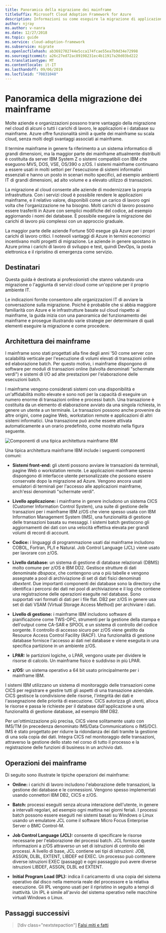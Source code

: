 ```yaml
---
title: Panoramica della migrazione dei mainframe
titleSuffix: Microsoft Cloud Adoption Framework for Azure
description: Informazioni su come eseguire la migrazione di applicazioni da ambienti mainframe ad Azure, un'infrastruttura scalabile, collaudata e a disponibilità elevata per i sistemi attualmente in esecuzione su mainframe.
author: njray
ms.author: v-nanra
ms.date: 12/27/2018
ms.topic: guide
ms.service: cloud-adoption-framework
ms.subservice: migrate
ms.openlocfilehash: ab3692702744e5cca174fcae55ea7b9d34e72998
ms.sourcegitcommit: a26c27ed72ac89198231ec4b11917a20d03bd222
ms.translationtype: MT
ms.contentlocale: it-IT
ms.lasthandoff: 09/06/2019
ms.locfileid: "70831048"
---
```

# <a name="mainframe-migration-overview"></a>Panoramica della migrazione dei mainframe

Molte aziende e organizzazioni possono trarre vantaggio della migrazione nel cloud di alcuni o tutti i carichi di lavoro, le applicazioni e i database su mainframe. Azure offre funzionalità simili a quelle dei mainframe su scala cloud, senza molti degli svantaggi associati ai mainframe.

Il termine mainframe in genere fa riferimento a un sistema informatico di grandi dimensioni, ma la maggior parte dei mainframe attualmente distribuiti è costituita da server IBM System Z o sistemi compatibili con IBM che eseguono MVS, DOS, VSE, OS/390 o z/OS. I sistemi mainframe continuano a essere usati in molti settori per l'esecuzione di sistemi informativi essenziali e hanno un posto in scenari molto specifici, ad esempio ambienti IT di grandi dimensioni, ad alto volume e a elevato utilizzo di transazioni.

La migrazione al cloud consente alle aziende di modernizzare la propria infrastruttura. Con i servizi cloud è possibile rendere le applicazioni mainframe, e il relativo valore, disponibili come un carico di lavoro ogni volta che l'organizzazione ne ha bisogno. Molti carichi di lavoro possono essere trasferiti in Azure con semplici modifiche del codice, ad esempio aggiornando i nomi dei database. È possibile eseguire la migrazione dei carichi di lavoro più complessi con un approccio graduale.

La maggior parte delle aziende Fortune 500 esegue già Azure per i propri carichi di lavoro critici. I notevoli vantaggi di Azure in termini economici incentivano molti progetti di migrazione. Le aziende in genere spostano in Azure prima i carichi di lavoro di sviluppo e test, quindi DevOps, la posta elettronica e il ripristino di emergenza come servizio.

## <a name="intended-audience"></a>Destinatari

Questa guida è destinata ai professionisti che stanno valutando una migrazione o l'aggiunta di servizi cloud come un'opzione per il proprio ambiente IT.

Le indicazioni fornite consentono alle organizzazioni IT di avviare la conversazione sulla migrazione. Poiché è probabile che si abbia maggiore familiarità con Azure e le infrastrutture basate sul cloud rispetto ai mainframe, la guida inizia con una panoramica del funzionamento dei mainframe e prosegue illustrando varie strategie per determinare di quali elementi eseguire la migrazione e come procedere.

## <a name="mainframe-architecture"></a>Architettura dei mainframe

I mainframe sono stati progettati alla fine degli anni '50 come server con scalabilità verticale per l'esecuzione di volumi elevati di transazioni online ed elaborazione batch. Per questo motivo, i mainframe dispongono di software per moduli di transazioni online (talvolta denominati "schermate verdi") e sistemi di I/O ad alte prestazioni per l'elaborazione delle esecuzioni batch.

I mainframe vengono considerati sistemi con una disponibilità e un'affidabilità molto elevate e sono noti per la capacità di eseguire un numero enorme di transazioni online e processi batch. Una transazione è costituita da un elemento di elaborazione avviato da una singola richiesta, in genere un utente a un terminale. Le transazioni possono anche provenire da altre origini, come pagine Web, workstation remote e applicazioni di altri sistemi informatici. Una transazione può anche essere attivata automaticamente a un orario predefinito, come mostrato nella figura seguente.

![Componenti di una tipica architettura mainframe IBM](../../_images/mainframe-migration/zOS-architectural-layers.png)

Una tipica architettura mainframe IBM include i seguenti componenti comuni:

- **Sistemi front-end:** gli utenti possono avviare le transazioni da terminali, pagine Web o workstation remote. Le applicazioni mainframe spesso dispongono di interfacce utente personalizzate che possono essere conservate dopo la migrazione ad Azure. Vengono ancora usati emulatori di terminali per l'accesso alle applicazioni mainframe, anch'essi denominati "schermate verdi".

- **Livello applicazione:** i mainframe in genere includono un sistema CICS (Customer Information Control System), una suite di gestione delle transazioni per i mainframe IBM z/OS che viene spesso usata con IBM Information Management System (IMS), una funzionalità di gestione delle transazioni basata su messaggi. I sistemi batch gestiscono gli aggiornamenti dei dati con una velocità effettiva elevata per grandi volumi di record di account.

- **Codice:** i linguaggi di programmazione usati dai mainframe includono COBOL, Fortran, PL/I e Natural. Job Control Language (JCL) viene usato per lavorare con z/OS.

- **Livello database:** un sistema di gestione di database relazionali (DBMS) molto comune per z/OS è IBM DD2. Gestisce strutture di dati denominate *dbspace*, che contengono una o più tabelle e vengono assegnate a pool di archiviazione di set di dati fisici denominati *dbextent*. Due importanti componenti dei database sono la directory che identifica i percorsi dei dati nei pool di archiviazione e il log che contiene una registrazione delle operazioni eseguite nel database. Sono supportati vari formati di dati per i file flat. DB2 per z/OS in genere usa set di dati VSAM (Virtual Storage Access Method) per archiviare i dati.

- **Livello di gestione:** i mainframe IBM includono software di pianificazione come TWS-OPC, strumenti per la gestione della stampa e dell'output come CA-SAR e SPOOL e un sistema di controllo del codice sorgente. Il controllo di accesso sicuro per z/OS viene gestito da Resource Access Control Facility (RACF). Una funzionalità di gestione database fornisce l'accesso ai dati nel database e viene eseguita in una specifica partizione in un ambiente z/OS.

- **LPAR:** le partizioni logiche, o LPAR, vengono usate per dividere le risorse di calcolo. Un mainframe fisico è suddiviso in più LPAR.

- **z/OS:** un sistema operativo a 64 bit usato principalmente per i mainframe IBM.

I sistemi IBM utilizzano un sistema di monitoraggio delle transazioni come CICS per registrare e gestire tutti gli aspetti di una transazione aziendale. CICS gestisce la condivisione delle risorse, l'integrità dei dati e l'assegnazione delle priorità di esecuzione. CICS autorizza gli utenti, alloca le risorse e passa le richieste per il database dall'applicazione a una funzionalità di gestione database, ad esempio IBM DB2.

Per un'ottimizzazione più precisa, CICS viene solitamente usato con IMS/TM (in precedenza denominato IMS/Data Communications o IMS/DC). IMS è stato progettato per ridurre la ridondanza dei dati tramite la gestione di una sola copia dei dati. Integra CICS nel monitoraggio delle transazioni, attraverso la gestione dello stato nel corso di tutto il processo e la registrazione delle funzioni di business in un archivio dati.

## <a name="mainframe-operations"></a>Operazioni dei mainframe

Di seguito sono illustrate le tipiche operazioni dei mainframe:

- **Online:** i carichi di lavoro includono l'elaborazione delle transazioni, la gestione dei database e le connessioni. Vengono spesso implementati usando connettori IBM DB2, CICS e z/OS.

- **Batch:** processi eseguiti senza alcuna interazione dell'utente, in genere a intervalli regolari, ad esempio ogni mattina nei giorni feriali. I processi batch possono essere eseguiti nei sistemi basati su Windows o Linux usando un emulatore JCL come il software Micro Focus Enterprise Server o BMC Control-M.

- **Job Control Language (JCL):** consente di specificare le risorse necessarie per l'elaborazione dei processi batch. JCL fornisce queste informazioni a z/OS attraverso un set di istruzioni di controllo dei processi. A livello di base, JCL contiene sei tipi di istruzioni: JOB, ASSGN, DLBL, EXTENT, LIBDEF ed EXEC. Un processo può contenere diverse istruzioni EXEC (passaggi) e ogni passaggio può avere diverse istruzioni LIBDEF, ASSGN, DLBL ed EXTENT.

- **Initial Program Load (IPL):**  indica il caricamento di una copia del sistema operativo dal disco nella memoria reale del processore e la relativa esecuzione. Gli IPL vengono usati per il ripristino in seguito a tempi di inattività. Un IPL è simile all'avvio del sistema operativo nelle macchine virtuali Windows o Linux.

## <a name="next-steps"></a>Passaggi successivi

> [!div class="nextstepaction"]
> [Falsi miti e fatti](myths-and-facts.md)

